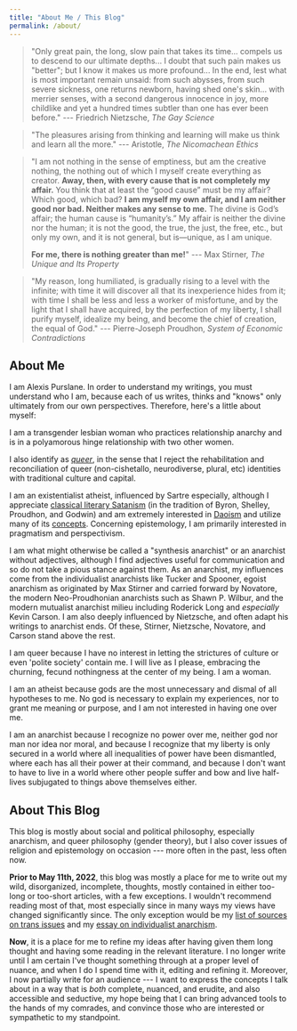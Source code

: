 ```yaml
---
title: "About Me / This Blog"
permalink: /about/
---
```


> "Only great pain, the long, slow pain that takes its time... compels us to descend to our ultimate depths... I doubt that such pain makes us "better"; but I know it makes us more profound... In the end, lest what is most important remain unsaid: from such abysses, from such severe sickness, one returns newborn, having shed one's skin... with merrier senses, with a second dangerous innocence in joy, more childlike and yet a hundred times subtler than one has ever been before." --- Friedrich Nietzsche, *The Gay Science*

> "The pleasures arising from thinking and learning will make us think and learn all the more." --- Aristotle, *The Nicomachean Ethics*

> "I am not nothing in the sense of emptiness, but am the creative nothing, the nothing out of which I myself create everything as creator. **Away, then, with every cause that is not completely my affair.** You think that at least the “good cause” must be my affair? Which good, which bad? **I am myself my own affair, and I am neither good nor bad. Neither makes any sense to me.** The divine is God’s affair; the human cause is “humanity’s.” My affair is neither the divine nor the human; it is not the good, the true, the just, the free, etc., but only my own, and it is not general, but is—unique, as I am unique.
> 
> **For me, there is nothing greater than me!**" --- Max Stirner, _The Unique and Its Property_

> "My reason, long humiliated, is gradually rising to a level with the infinite; with time it will discover all that its inexperience hides from it; with time I shall be less and less a worker of misfortune, and by the light that I shall have acquired, by the perfection of my liberty, I shall purify myself, idealize my being, and become the chief of creation, the equal of God." --- Pierre-Joseph Proudhon, _System of Economic Contradictions_

## About Me

I am Alexis Purslane. In order to understand my writings, you must understand who I am, because each of us writes, thinks and "knows" only ultimately from our own perspectives. Therefore, here's a little about myself:

I am a transgender lesbian woman who practices relationship anarchy and is in a polyamorous hinge relationship with two other women.

I also identify as [_queer_](https://theanarchistlibrary.org/library/mary-nardini-gang-toward-the-queerest-insurrection), in the sense that I reject the rehabilitation and reconciliation of queer (non-cishetallo, neurodiverse, plural, etc) identities with traditional culture and capital.

I am an existentialist atheist, influenced by Sartre especially, although I appreciate [classical literary Satanism](https://en.wikipedia.org/wiki/Satanism#Literature) (in the tradition of Byron, Shelley, Proudhon, and Godwin) and am extremely interested in [Daoism](https://theanarchistlibrary.org/library/anna-ronan-anarchism-as-a-spiritual-practice) and utilize many of its [concepts](https://literariness.org/2019/04/21/the-philosophy-of-zhuangzi/). Concerning epistemology, I am primarily interested in pragmatism and perspectivism.

I am what might otherwise be called a "synthesis anarchist" or an anarchist without adjectives, although I find adjectives useful for communication and so do not take a pious stance against them. As an anarchist, my influences come from the individualist anarchists like Tucker and Spooner, egoist anarchism as originated by Max Stirner and carried forward by Novatore, the modern Neo-Proudhonian anarchists such as Shawn P. Wilbur, and the modern mutualist anarchist milieu including Roderick Long and _especially_ Kevin Carson. I am also deeply influenced by Nietzsche, and often adapt his writings to anarchist ends. Of these, Stirner, Nietzsche, Novatore, and Carson stand above the rest.

I am queer because I have no interest in letting the strictures of culture or even 'polite society' contain me. I will live as I please, embracing the churning, fecund nothingness at the center of my being. I am a woman.

I am an atheist because gods are the most unnecessary and dismal of all hypotheses to me. No god is necessary to explain my experiences, nor to grant me meaning or purpose, and I am not interested in having one over me.

I am an anarchist because I recognize no power over me, neither god nor man nor idea nor moral, and because I recognize that my liberty is only secured in a world where all inequalities of power have been dismantled, where each has all their power at their command, and because I don't want to have to live in a world where other people suffer and bow and live half-lives subjugated to things above themselves either.

## About This Blog

This blog is mostly about social and political philosophy, especially anarchism, and queer philosophy (gender theory), but I also cover issues of religion and epistemology on occasion --- more often in the past, less often now.

**Prior to May 11th, 2022**, this blog was mostly a place for me to write out my wild, disorganized, incomplete, thoughts, mostly contained in either too-long or too-short articles, with a few exceptions. I wouldn't recommend reading most of that, most especially since in many ways my views have changed significantly since. The only exception would be my [list of sources on trans issues](https://blog.alexisdumas.org/2021/09/12/transgender.html#gender-transition-is-extremely-effective) and my [essay on individualist anarchism](https://blog.alexisdumas.org/2022/01/17/what-is-individualist-anarchism.html).

**Now**, it is a place for me to refine my ideas after having given them long thought and having some reading in the relevant literature. I no longer write until I am certain I've thought something through at a proper level of nuance, and when I do I spend time with it, editing and refining it. Moreover, I now partially write for an audience --- I want to express the concepts I talk about in a way that is _both_ complete, nuanced, and erudite, and also accessible and seductive, my hope being that I can bring advanced tools to the hands of my comrades, and convince those who are interested or sympathetic to my standpoint.